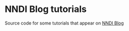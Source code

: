 NNDI Blog tutorials
===

Source code for some tutorials that appear on [NNDI Blog](https://blog.nndi-tech.com/tutorials/)


